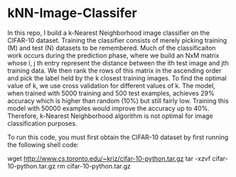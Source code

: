# kNN-Image-Classifer

In  this repo, I build a k-Nearest Neighborhood image classifier on the CIFAR-10 dataset. Training the classifier consists of merely picking training (M) and test (N) datasets to be remembered. Much of the classificaiton work occurs during the prediction phase, where we build an NxM matrix whose i, j th entry represent the distance between the ith test image and jth training data. We then rank the rows of this matrix in the ascending order and pick the label held by the k closest training images. To find the optimal value of k, we use cross validation for different values of k. The model, when trained with 5000 training and 500 test examples, achieves 29% accuracy which is higher than random (10%) but still fairly low. Training this model with 50000 examples would improve the accuracy up to 40%. Therefore, k-Nearest Neighborhood algorithm is not optimal for image classification purposes. 

To run this code, you must first obtain the CIFAR-10 dataset by first running the following shell code:

  wget http://www.cs.toronto.edu/~kriz/cifar-10-python.tar.gz
  tar -xzvf cifar-10-python.tar.gz
  rm cifar-10-python.tar.gz 
